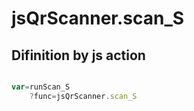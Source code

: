 # jsQrScanner.scan_S

## Difinition by js action

```js.js

var=runScan_S
	?func=jsQrScanner.scan_S

```


